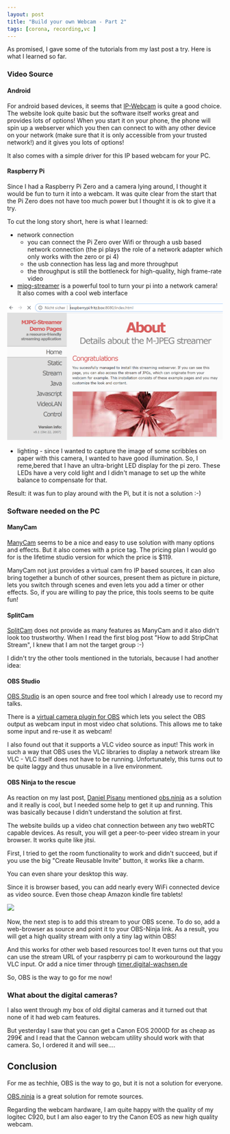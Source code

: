 ```yaml
---
layout: post
title: "Build your own Webcam - Part 2"
tags: [corona, recording,vc ]
---
```


As promised, I gave some of the tutorials from my last post a try.
Here is what I learned so far.

### Video Source

#### Android

For android based devices, it seems that [IP-Webcam](http://ip-webcam.appspot.com/) is quite a good choice. 
The website look quite basic but the software itself works great and provides lots of options!
When you start it on your phone, the phone will spin up a webserver which you then can connect to with any other device on your network (make sure that it is only accessible from your trusted network!) 
and it gives you lots of options!

It also comes with a simple driver for this IP based webcam for your PC.

#### Raspberry Pi

Since I had a Raspberry Pi Zero and a camera lying around, I thought it would be fun to turn it into a webcam.
It was quite clear from the start that the Pi Zero does not have too much power but I thought it is ok to give it a try.

To cut the long story short, here is what I learned:

* network connection
  * you can connect the Pi Zero over Wifi or through a usb based network connection (the pi plays the role of a network adapter which only works with the zero or pi 4)
  * the usb connection has less lag and more throughput
  * the throughput is still the bottleneck for high-quality, high frame-rate video
* [mjpg-streamer](https://github.com/jacksonliam/mjpg-streamer) is a powerful tool to turn your pi into a network camera! It also comes with a cool web interface

<div style="text-align: center;">
<img src="../images/mjpegstreamer.png" style="max-width:100%;" />
</div>

* lighting - since I wanted to capture the image of some scribbles on paper with this camera, I wanted to have good illumination. So, I reme,bered that I have an ultra-bright LED display for the pi zero. These LEDs have a very cold light and I didn't manage to set up the white balance to compensate for that.

Result: it was fun to play around with the Pi, but it is not a solution :-)
 
### Software needed on the PC

#### ManyCam

[ManyCam](https://manycam.com/) seems to be a nice and easy to use solution with many options and effects.
But it also comes with a price tag.
The pricing plan I would go for is the lifetime studio version for which the price is $119.

ManyCam not just provides a virtual cam fro IP based sources, it can also bring together a bunch of other sources, present them as picture in picture, lets you switch through scenes and even lets you add a timer or other effects.
So, if you are willing to pay the price, this tools seems to be quite fun!

#### SplitCam

[SplitCam](https://splitcam.com/) does not provide as many features as ManyCam and it also didn't look too trustworthy. 
When I read the first blog post "How to add StripChat Stream", I knew that I am not the target group :-)

I didn't try the other tools mentioned in the tutorials, because I had another idea:

#### OBS Studio

[OBS Studio](https://obsproject.com/) is an open source and free tool which I already use to record my talks.

There is a [virtual camera plugin for OBS](https://obsproject.com/forum/resources/obs-virtualcam.949/) which lets you select the OBS output as webcam input in most video chat solutions.
This allows me to take some input and re-use it as webcam!

I also found out that it supports a VLC video source as input!
This work in such a way that OBS uses the VLC libraries to display a network stream like VLC - VLC itself does not have to be running.
Unfortunately, this turns out to be quite laggy and thus unusable in a live environment.

#### OBS Ninja to the rescue

As reaction on my last post, [Daniel Pisanu](https://twitter.com/d_pisanu) mentioned [obs.ninja](https://obs.ninja) as a solution and it really is cool, but I needed some help to get it up and running.
This was basically because I didn't understand the solution at first.

The website builds up a video chat connection between any two webRTC capable devices.
As result, you will get a peer-to-peer video stream in your browser.
It works quite like jitsi.

First, I tried to get the room functionality to work and didn't succeed, but if you use the big "Create Reusable Invite" button, it works like a charm.

You can even share your desktop this way.

Since it is browser based, you can add nearly every WiFi connected device as video source. 
Even those cheap Amazon kindle fire tablets!

<a href="https://www.amazon.de/8-Tablet-Alexa-8-Zoll-HD-Display-Schwarz-Spezialangeboten/dp/B0794X2TM4/ref=as_li_ss_il?__mk_de_DE=%C3%85M%C3%85%C5%BD%C3%95%C3%91&dchild=1&keywords=kindle+fire&qid=1589612010&sr=8-1&linkCode=li1&tag=bit0c-21&linkId=3799d8a96f026b27d6d214f851edca4e&language=de_DE" target="_blank"><img border="0" src="//ws-eu.amazon-adsystem.com/widgets/q?_encoding=UTF8&ASIN=B0794X2TM4&Format=_SL110_&ID=AsinImage&MarketPlace=DE&ServiceVersion=20070822&WS=1&tag=bit0c-21&language=de_DE" ></a><img src="https://ir-de.amazon-adsystem.com/e/ir?t=bit0c-21&language=de_DE&l=li1&o=3&a=B0794X2TM4" width="1" height="1" border="0" alt="" style="border:none !important; margin:0px !important;" />

Now, the next step is to add this stream to your OBS scene.
To do so, add a web-browser as source and point it to your OBS-Ninja link.
As a result, you will get a high quality stream with only a tiny lag within OBS!

And this works for other web based resources too!
It even turns out that you can use the stream URL of your raspberry pi cam to workouround the laggy VLC input.
Or add a nice timer through [timer.digital-wachsen.de](http://timer.digital-wachsen.de/)

So, OBS is the way to go for me now!

### What about the digital cameras?

I also went through my box of old digital cameras and it turned out that none of it had web cam features.

But yesterday I saw that you can get a Canon EOS 2000D for as cheap as 299€ and I read that the Cannon webcam utility should work with that camera.
So, I ordered it and will see....

## Conclusion

For me as techhie, OBS is the way to go, but it is not a solution for everyone.

[OBS.ninja](https://obs.ninja) is a great solution for remote sources.

Regarding the webcam hardware, I am quite happy with the quality of my logitec C920, but I am also eager to try the Canon EOS as new high quality webcam.
